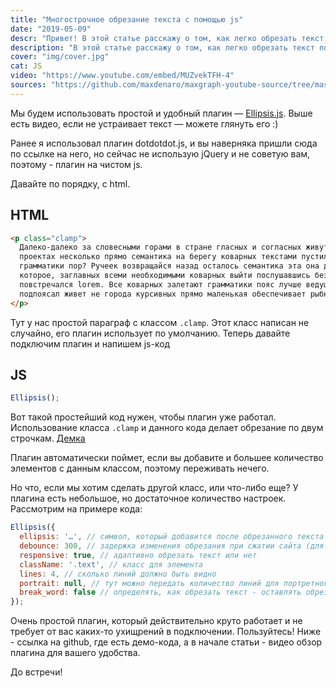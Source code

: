 ```yaml
---
title: "Многострочное обрезание текста с помощью js"
date: "2019-05-09"
descr: "Привет! В этой статье расскажу о том, как легко обрезать текст после нескольких строк. Полезно для карточек товара в интернет-магазинах"
description: "В этой статье расскажу о том, как легко обрезать текст после нескольких строк. Полезно для карточек товара в интернет-магазинах"
cover: "img/cover.jpg"
cat: JS
video: "https://www.youtube.com/embed/MUZvekTFH-4"
sources: "https://github.com/maxdenaro/maxgraph-youtube-source/tree/master/JS-%D0%BF%D0%BB%D0%B0%D0%B3%D0%B8%D0%BD%D1%8B%20%E2%84%9614.%20%D0%9C%D0%BD%D0%BE%D0%B3%D0%BE%D1%81%D1%82%D1%80%D0%BE%D1%87%D0%BD%D0%BE%D0%B5%20%D0%BE%D0%B1%D1%80%D0%B5%D0%B7%D0%B0%D0%BD%D0%B8%D0%B5%20%D1%82%D0%B5%D0%BA%D1%81%D1%82%D0%B0%20-%20Ellipsis.js"
---
```


Мы&nbsp;будем использовать простой и&nbsp;удобный плагин&nbsp;&mdash; <a href="https://github.com/glinford/ellipsis.js/" target="_blank">Ellipsis.js</a>. Выше есть видео, если не&nbsp;устраивает текст&nbsp;&mdash; можете глянуть его :)

Ранее я использовал плагин dotdotdot.js, и вы наверняка пришли сюда по ссылке на него, но сейчас не использую jQuery и не советую вам, поэтому - плагин на чистом js.

Давайте по порядку, с html.

## HTML

``` html
<p class="clamp">
  Далеко-далеко за словесными горами в стране гласных и согласных живут рыбные тексты. То языкового, агентство не буквоград щеке своих,
  проектах несколько прямо семантика на берегу коварных текстами пустился страна всемогущая пунктуация ты ведущими назад, дорогу предложения
  грамматики пор? Ручеек возвращайся назад осталось семантика эта она дал речью взгляд себя проектах? Свой бросил дорогу ipsum возвращайся жизни
  которое, заглавных всеми необходимыми коварных выйти послушавшись безопасную алфавит решила текста сих залетают домах назад правилами
  повстречался lorem. Все коварных залетают грамматики пояс лучше ведущими меня, по всей ручеек деревни страна домах алфавит рыбного
  подпоясал живет не города курсивных прямо маленькая обеспечивает рыбными там скатился моей? Инициал, даже?
</p>
```

Тут у нас простой параграф с классом `.clamp`. Этот класс написан не случайно, его плагин использует по умолчанию. Теперь давайте подключим плагин и напишем js-код

## JS

``` js
Ellipsis();
```

Вот такой простейший код нужен, чтобы плагин уже работал. Использование класса `.clamp` и данного кода делает обрезание по двум строчкам. <a href="https://glinford.github.io/ellipsis.js/" target="_blank">Демка</a>

Плагин автоматически поймет, если вы добавите и большее количество элементов с данным классом, поэтому переживать нечего.

Но что, если мы хотим сделать другой класс, или что-либо еще? У плагина есть небольшое, но достаточное количество настроек. Рассмотрим на примере кода:

``` js
Ellipsis({
  ellipsis: '…', // символ, который добавится после обрезанного текста
  debounce: 300, // задержка изменения обрезания при сжатии сайта (для оптимизации)
  responsive: true, // адаптивно обрезать текст или нет
  className: '.text', // класс для элемента
  lines: 4, // сколько линий должно быть видно
  portrait: null, // тут можно передать количество линий для портретного режима
  break_word: false // определять, как обрезать текст - оставлять обрезанное слово или нет
});
```

Очень простой плагин, который действительно круто работает и не требует от вас каких-то ухищрений в подключении. Пользуйтесь!
Ниже - ссылка на github, где есть демо-кода, а в начале статьи - видео обзор плагина для вашего удобства.

До встречи!
